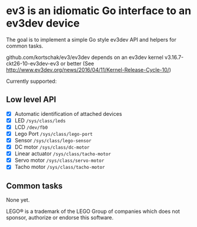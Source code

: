 # ev3 is an idiomatic Go interface to an ev3dev device

The goal is to implement a simple Go style ev3dev API and helpers for common tasks.

github.com/kortschak/ev3/ev3dev depends on an ev3dev kernel v3.16.7-ckt26-10-ev3dev-ev3 or better (See http://www.ev3dev.org/news/2016/04/11/Kernel-Release-Cycle-10/)

Currently supported:

## Low level API

- [x] Automatic identification of attached devices
- [x] LED `/sys/class/leds`
- [x] LCD `/dev/fb0`
- [x] Lego Port `/sys/class/lego-port`
- [x] Sensor `/sys/class/lego-sensor`
- [x] DC motor `/sys/class/dc-motor`
- [x] Linear actuator `/sys/class/tacho-motor`
- [x] Servo motor `/sys/class/servo-motor`
- [x] Tacho motor `/sys/class/tacho-motor`

## Common tasks

None yet.

LEGO® is a trademark of the LEGO Group of companies which does not sponsor, authorize or endorse this software.